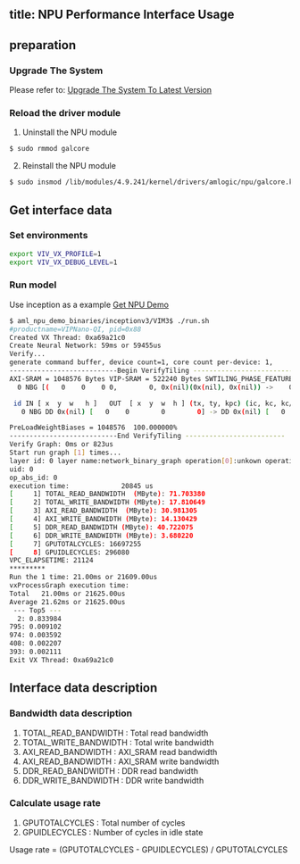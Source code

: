 title: NPU Performance Interface Usage
---

## preparation

### Upgrade The System

Please refer to: [Upgrade The System To Latest Version](/linux/zh-cn/vim3/HowToUpgradeTheSystem)

### Reload the driver module

1. Uninstall the NPU module

```sh
$ sudo rmmod galcore
```

2. Reinstall the NPU module

```sh
$ sudo insmod /lib/modules/4.9.241/kernel/drivers/amlogic/npu/galcore.ko gpuProfiler=1 showArgs=1
```

## Get interface data

### Set environments

```sh
export VIV_VX_PROFILE=1
export VIV_VX_DEBUG_LEVEL=1
```
### Run model

Use inception as a example [Get NPU Demo](/linux/zh-cn/vim3/HowToRunNPUDemo.html)

```sh
$ aml_npu_demo_binaries/inceptionv3/VIM3$ ./run.sh
#productname=VIPNano-QI, pid=0x88
Created VX Thread: 0xa69a21c0
Create Neural Network: 59ms or 59455us
Verify...
generate command buffer, device count=1, core count per-device: 1,
---------------------------Begin VerifyTiling -------------------------
AXI-SRAM = 1048576 Bytes VIP-SRAM = 522240 Bytes SWTILING_PHASE_FEATURES[1, 1, 0]
  0 NBG [(   0    0    0 0,        0, 0x(nil)(0x(nil), 0x(nil)) ->    0    0    0 0,        0, 0x(nil)(0x(nil), 0x(nil))) k(0 0    0,        0) pad(0 0) pool(0 0, 0 0)]

 id IN [ x  y  w   h ]   OUT  [ x  y  w  h ] (tx, ty, kpc) (ic, kc, kc/ks, ks/eks, kernel_type)
   0 NBG DD 0x(nil) [   0    0        0        0] -> DD 0x(nil) [   0    0        0        0] (  0,   0,   0) (       0,        0, 0.000000%, 0.000000%, NONE)

PreLoadWeightBiases = 1048576  100.000000%
---------------------------End VerifyTiling -------------------------
Verify Graph: 0ms or 823us
Start run graph [1] times...
layer id: 0 layer name:network_binary_graph operation[0]:unkown operation type target:unkown operation target.
uid: 0
op_abs_id: 0
execution time:             20845 us
[     1] TOTAL_READ_BANDWIDTH  (MByte): 71.703380
[     2] TOTAL_WRITE_BANDWIDTH (MByte): 17.810649
[     3] AXI_READ_BANDWIDTH  (MByte): 30.981305
[     4] AXI_WRITE_BANDWIDTH (MByte): 14.130429
[     5] DDR_READ_BANDWIDTH (MByte): 40.722075
[     6] DDR_WRITE_BANDWIDTH (MByte): 3.680220
[     7] GPUTOTALCYCLES: 16697255
[     8] GPUIDLECYCLES: 296080
VPC_ELAPSETIME: 21124
*********
Run the 1 time: 21.00ms or 21609.00us
vxProcessGraph execution time:
Total   21.00ms or 21625.00us
Average 21.62ms or 21625.00us
 --- Top5 ---
  2: 0.833984
795: 0.009102
974: 0.003592
408: 0.002207
393: 0.002111
Exit VX Thread: 0xa69a21c0
```
## Interface data description

### Bandwidth data description

1. TOTAL_READ_BANDWIDTH    : Total read bandwidth
2. TOTAL_WRITE_BANDWIDTH   : Total write bandwidth
3. AXI_READ_BANDWIDTH      : AXI_SRAM read bandwidth
4. AXI_READ_BANDWIDTH      : AXI_SRAM write bandwidth
5. DDR_READ_BANDWIDTH      : DDR read bandwidth
6. DDR_WRITE_BANDWIDTH     : DDR write bandwidth

### Calculate usage rate

1. GPUTOTALCYCLES     : Total number of cycles
2. GPUIDLECYCLES      : Number of cycles in idle state

Usage rate = (GPUTOTALCYCLES - GPUIDLECYCLES) / GPUTOTALCYCLES

